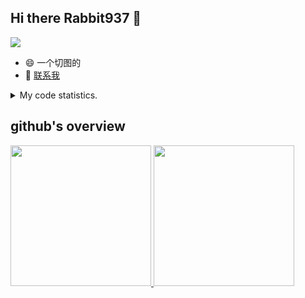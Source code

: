 ## Hi there Rabbit937 👋 
<img src="https://wakatime.com/badge/github/Rabbit937/Rabbit937.svg"/>

- 😄 一个切图的
- 💬 [联系我](mailto:hackrabbit@qq.com)

<details>
  <summary>
    My code statistics.
  </summary>
  <div>
    <img src="https://github-readme-stats.vercel.app/api/top-langs/?username=Rabbit937&&hide_title=true&layout=compact&langs_count=10" />
  <div>
</details>


## github's overview

<a href="https://github.com/Rabbit937">
  <img height="225" src="https://github-readme-stats.vercel.app/api?username=Rabbit937"/>
  <img height="225" src="https://github-readme-stats.vercel.app/api/top-langs/?username=Rabbit937"/>
</a>
